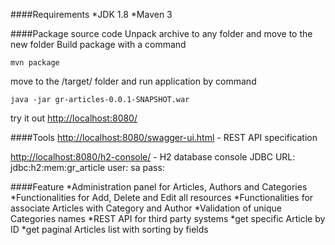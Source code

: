 
####Requirements
*JDK 1.8
*Maven 3 

####Package source code
Unpack archive to any folder and move to the new folder
Build package with a command
```
mvn package
```
move to the /target/ folder and run application by command
```
java -jar gr-articles-0.0.1-SNAPSHOT.war
```
try it out [http://localhost:8080/](http://localhost:8080/)


####Tools
[http://localhost:8080/swagger-ui.html](http://localhost:8080/swagger-ui.html) - REST API specification

[http://localhost:8080/h2-console/](http://localhost:8080/h2-console/) - H2 database console
JDBC URL: jdbc:h2:mem:gr_article
user: sa
pass:

####Feature
*Administration panel for Articles, Authors and Categories
*Functionalities for Add, Delete and Edit all resources
*Functionalities for associate Articles with Category and Author
*Validation of unique Categories names 
*REST API for third party systems
    *get specific Article by ID
    *get paginal Articles list with sorting by fields

